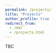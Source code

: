 ```yaml
---
permalink: /projects/
title: "Projects"
author_profile: true
redirect_from: 
  - /md/
  - /projects.html
---
```



TBC